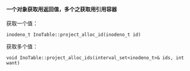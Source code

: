 #### 一个对象获取用返回值，多个之获取用引用容器

获取一个值：
```
inodeno_t InoTable::project_alloc_id(inodeno_t id) 
```
获取多个值：
```
void InoTable::project_alloc_ids(interval_set<inodeno_t>& ids, int want) 
```

